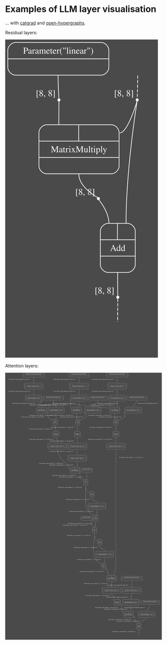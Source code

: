# Examples of LLM layer visualisation

... with [catgrad](https://github.com/hellas-ai/catgrad)
and [open-hypergraphs](https://github.com/hellas-ai/open-hypergraphs).

Residual layers:

![residual layer](./images/residual.svg)

Attention layers:

![attention layer](./images/attention.svg)
